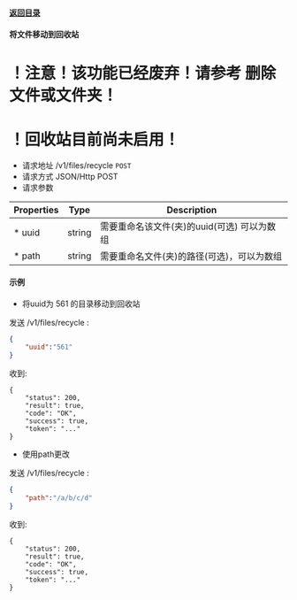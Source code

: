 #### [返回目录](../../)

#### 将文件移动到回收站

# ！注意！该功能已经废弃！请参考 删除文件或文件夹！
# ！回收站目前尚未启用！

* 请求地址 /v1/files/recycle ```POST```
* 请求方式 JSON/Http POST
* 请求参数

| Properties     |  Type  | Description                                          |
|----------------|--------|------------------------------------------------------|
| * uuid         | string | 需要重命名该文件(夹)的uuid(可选) 可以为数组              |
| * path         | string | 需要重命名文件(夹)的路径(可选)，可以为数组                 |




#### 示例

* 将uuid为 561 的目录移动到回收站

发送 /v1/files/recycle :
```json
{
	"uuid":"561"
}
```
收到:
```
{
    "status": 200,
    "result": true,
    "code": "OK",
    "success": true,
    "token": "..."
}
```

*  使用path更改

发送 /v1/files/recycle :
```json
{
	"path":"/a/b/c/d"
}
```
收到:
```
{
    "status": 200,
    "result": true,
    "code": "OK",
    "success": true,
    "token": "..."
}
```
